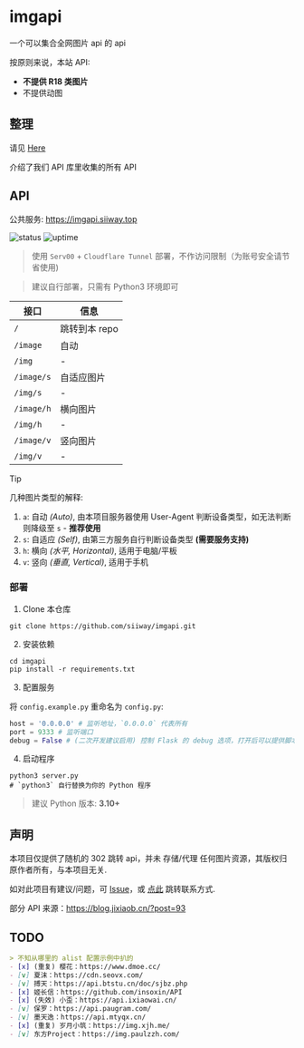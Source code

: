 # imgapi

一个可以集合全网图片 api 的 api

按原则来说，本站 API:
- **不提供 R18 类图片**
- 不提供动图

## 整理

请见 [Here](./sites.md)

介绍了我们 API 库里收集的所有 API

## API

公共服务: https://imgapi.siiway.top

![status](https://kuma.siiway.top/api/badge/4/status) ![uptime](https://kuma.siiway.top/api/badge/4/uptime)

> 使用 `Serv00` + `Cloudflare Tunnel` 部署，不作访问限制（为账号安全请节省使用)

> 建议自行部署，只需有 Python3 环境即可

| 接口       | 信息          |
| ---------- | ------------- |
| `/`        | 跳转到本 repo |
| `/image`   | 自动          |
| `/img`     | -             |
| `/image/s` | 自适应图片    |
| `/img/s`   | -             |
| `/image/h` | 横向图片      |
| `/img/h`   | -             |
| `/image/v` | 竖向图片      |
| `/img/v`   | -             |

> [!TIP]
> 几种图片类型的解释: <br/>
> 1. `a`: 自动 *(Auto)*, 由本项目服务器使用 User-Agent 判断设备类型，如无法判断则降级至 `s` - **推荐使用** <br/>
> 2. `s`: 自适应 *(Self)*, 由第三方服务自行判断设备类型 **(需要服务支持)** <br/>
> 3. `h`: 横向 *(水平, Horizontal)*, 适用于电脑/平板 <br/>
> 4. `v`: 竖向 *(垂直, Vertical)*, 适用于手机

### 部署

1. Clone 本仓库

```shell
git clone https://github.com/siiway/imgapi.git
```

2. 安装依赖

```shell
cd imgapi
pip install -r requirements.txt
```

3. 配置服务

将 `config.example.py` 重命名为 `config.py`:

```py
host = '0.0.0.0' # 监听地址，`0.0.0.0` 代表所有
port = 9333 # 监听端口
debug = False # (二次开发建议启用) 控制 Flask 的 debug 选项，打开后可以提供脚本热重载 (ps: 没写好就保存容易使其因语法问题崩溃)
```

4. 启动程序

```shell
python3 server.py
# `python3` 自行替换为你的 Python 程序
```

> 建议 Python 版本: **3.10+**

## 声明

本项目仅提供了随机的 302 跳转 api，并未 存储/代理 任何图片资源，其版权归原作者所有，与本项目无关.

如对此项目有建议/问题，可 [Issue](https://github.com/siiway/imgapi/issue/new)，或 [点此](https://siiway.top/about/contact.html) 跳转联系方式.

部分 API 来源：https://blog.jixiaob.cn/?post=93

## TODO

```md
> 不知从哪里的 alist 配置示例中扒的
- [x] (重复) 樱花：https://www.dmoe.cc/
- [v] 夏沫：https://cdn.seovx.com/
- [v] 搏天：https://api.btstu.cn/doc/sjbz.php
- [x] 姬长信：https://github.com/insoxin/API
- [x] (失效) 小歪：https://api.ixiaowai.cn/
- [v] 保罗：https://api.paugram.com/
- [v] 墨天逸：https://api.mtyqx.cn/
- [x] (重复) 岁月小筑：https://img.xjh.me/
- [v] 东方Project：https://img.paulzzh.com/
```
